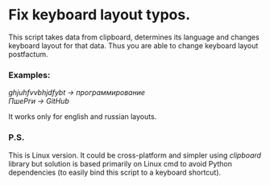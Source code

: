 # Fix keyboard layout typos.

This script takes data from clipboard, determines its language and changes keyboard layout for that data.
Thus you are able to change keyboard layout postfactum.

### Examples:
<i>ghjuhfvvbhjdfybt -> программирование</i>  
<i>ПшеРги -> GitHub</i>  

It works only for english and russian layouts.  

### P.S.  
This is Linux version. It could be cross-platform and simpler using <i>clipboard</i> library but solution is based primarily on Linux cmd to avoid Python dependencies (to easily bind this script to a keyboard shortcut).



